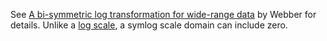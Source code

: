 See [A bi-symmetric log transformation for wide-range data](https://www.researchgate.net/profile/John_Webber4/publication/233967063_A_bi-symmetric_log_transformation_for_wide-range_data/links/0fcfd50d791c85082e000000.pdf) by Webber for details. Unlike a [log scale](https://pub.dev/documentation/d4_scale/latest/d4_scale/ScaleLog.html), a symlog scale domain can include zero.